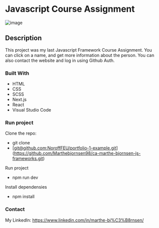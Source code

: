 # Javascript Course Assignment

![image](https://waterfountain.no/wp-content/uploads/2019/11/placeholder.png)

## Description
This project was my last Javascript Framework Course Assignment. You can click on a name, and get more information about the person. You can also contact the website and log in using Github Auth. 


### Built With
- HTML
- CSS
- SCSS
- Next.js
- React
- Visual Studio Code

### Run project

Clone the repo:
- git clone
- [[git@github.com:NoroffFEU/portfolio-1-example.git](https://github.com/Marthebjornsen98/semester-project-wrist.git)](https://github.com/Marthebjornsen98/ca-marthe-bjornsen-js-frameworks.git)

Run project
- npm run dev

Install dependensies
- npm install

### Contact
My LinkedIn: https://www.linkedin.com/in/marthe-bj%C3%B8rnsen/
